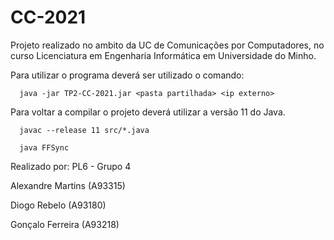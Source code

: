 # CC-2021

Projeto realizado no ambito da UC de Comunicações por Computadores, no curso Licenciatura em Engenharia Informática em Universidade do Minho.
  

Para utilizar o programa deverá ser utilizado o comando:

```
  java -jar TP2-CC-2021.jar <pasta partilhada> <ip externo>
```  
Para voltar a compilar o projeto deverá utilizar a versão 11 do Java.
```
  javac --release 11 src/*.java
``` 

```
  java FFSync
``` 


Realizado por:
PL6 - Grupo 4

  Alexandre Martins (A93315)

  Diogo Rebelo (A93180)

  Gonçalo Ferreira (A93218)
